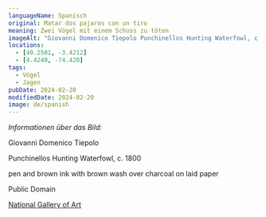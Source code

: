 ```yaml
---
languageName: Spanisch
original: Matar dos pajaros con un tiro
meaning: Zwei Vögel mit einem Schuss zu töten
imageAlt: "Giovanni Domenico Tiepolo Punchinellos Hunting Waterfowl, c. 1800"
locations:
  - [40.2501, -3.4212]
  - [4.4240, -74.420]
tags:
  - Vögel
  - Jagen
pubDate: 2024-02-20
modifiedDate: 2024-02-20
image: de/spanish
---
```


_Informationen über das Bild:_

Giovanni Domenico Tiepolo

Punchinellos Hunting Waterfowl, c. 1800

pen and brown ink with brown wash over charcoal on laid paper

Public Domain

[National Gallery of Art](https://www.nga.gov/collection/art-object-page.75809.html)
